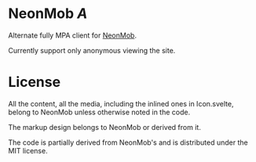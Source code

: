 # NeonMob _A_

Alternate fully MPA client for [NeonMob](https://www.neonmob.com).

Currently support only anonymous viewing the site.

# License

All the content, all the media, including the inlined ones in Icon.svelte,
belong to NeonMob unless otherwise noted in the code.

The markup design belongs to NeonMob or derived from it.

The code is partially derived from NeonMob's and
is distributed under the MIT license.
